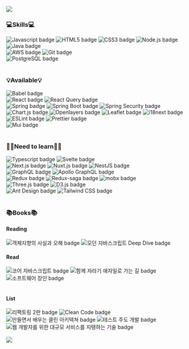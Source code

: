 <img src="https://capsule-render.vercel.app/api?type=waving&color=74d2e7&height=250&section=header&text=root:enterance&fontColor=ffffff&fontSize=40" />

### 💻Skills💻

<div>
  <img src="https://img.shields.io/badge/Javascript-yellow?style=flat-square&logo=JavaScript&logoColor=white" alt="Javascript badge" />
  <img src="https://img.shields.io/badge/HTML5-E34F26?style=flat-square&logo=HTML5&logoColor=white" alt="HTML5 badge" />
  <img src="https://img.shields.io/badge/CSS3-037ef3?style=flat-square&logo=CSS3&logoColor=white" alt="CSS3 badge" />
  <img src="https://img.shields.io/badge/Node.js-339933?style=flat-square&logo=Java&logoColor=white" alt="Node.js badge" />
  <img src="https://img.shields.io/badge/Java-007396?style=flat-square&logo=Java&logoColor=white" alt="Java badge" />
  <br/>
  <img src="https://img.shields.io/badge/AWS-232F3E?style=flat-square&logo=Amazon%20AWS&logoColor=white" alt="AWS badge" />
  <img src="https://img.shields.io/badge/Github-181717?style=flat-square&logo=Github&logoColor=white" alt="Git badge" />
  <br/>
  <img src="https://img.shields.io/badge/PostgreSQL-4169E1?style=flat-square&logo=PostgreSQL&logoColor=white" alt="PostgreSQL badge" />
</div>

<br />

### 💡Available💡
<div>
  <img src="https://img.shields.io/badge/Babel-F9DC3E?style=flat-square&logo=Babel&logoColor=white" alt="Babel badge" />
  <br />
  <img src="https://img.shields.io/badge/React-61DAFB?style=flat-square&logo=React&logoColor=white" alt="React badge" />
  <img src="https://img.shields.io/badge/React Query-FF4154?style=flat-square&logo=React Query&logoColor=white" alt="React Query badge" />
  <br/>
  <img src="https://img.shields.io/badge/Spring-6DB33F?style=flat-square&logo=Spring&logoColor=white" alt="Spring badge" />
  <img src="https://img.shields.io/badge/Spring Boot-6DB33F?style=flat-square&logo=Spring Boot&logoColor=white" alt="Spring Boot badge" />
  <img src="https://img.shields.io/badge/Spring Security-6DB33F?style=flat-square&logo=Spring Security&logoColor=white" alt="Spring Security badge" />
  <br />
  <img src="https://img.shields.io/badge/Chart.js-FF6384?style=flat-square&logo=Chart.js&logoColor=white" alt="Chart.js badge" />
  <img src="https://img.shields.io/badge/Openlayers-1F6B75?style=flat-square&logo=Openlayers&logoColor=white" alt="Openlayers badge" />
  <img src="https://img.shields.io/badge/Leaflet-199900?style=flat-square&logo=Leaflet&logoColor=white" alt="Leaflet badge" />
  <img src="https://img.shields.io/badge/i18next-26A69A?style=flat-square&logo=i18next&logoColor=white" alt="i18next badge" />
  <br />
  <img src="https://img.shields.io/badge/ESLint-4B32C3?style=flat-square&logo=ESLint&logoColor=white" alt="ESLint badge" />
  <img src="https://img.shields.io/badge/Prettier-F7B93E?style=flat-square&logo=Prettier&logoColor=white" alt="Prettier badge" />
  <br />
  <img src="https://img.shields.io/badge/Mui-007FFF?style=flat-square&logo=Mui&logoColor=white" alt="Mui badge" />
</div>

<br />

### 🏃‍♂️Need to learn🏃‍♂️

<div>
  <img src="https://img.shields.io/badge/Typescript-3178C6?style=flat-square&logo=Typescript&logoColor=white" alt="Typescript badge" />
  <img src="https://img.shields.io/badge/Svelte-FF3E00?style=flat-square&logo=Svelte&logoColor=white" alt="Svelte badge" />
  <br />
  <img src="https://img.shields.io/badge/Next.js-000000?style=flat-square&logo=Next.js&logoColor=white" alt="Next.js badge" />
  <img src="https://img.shields.io/badge/Nuxt.js-00DC82?style=flat-square&logo=Nuxt.js&logoColor=white" alt="Nuxt.js badge" />
  <img src="https://img.shields.io/badge/NestJS-E0234E?style=flat-square&logo=NestJS&logoColor=white" alt="NestJS badge" />
  <br />
  <img src="https://img.shields.io/badge/GraphQL-E10098?style=flat-square&logo=GraphQL&logoColor=white" alt="GraphQL badge" />
  <img src="https://img.shields.io/badge/Apollo GraphQL-311C87?style=flat-square&logo=Apollo GraphQL&logoColor=white" alt="Apollo GraphQL badge" />
  <br />
  <img src="https://img.shields.io/badge/Redux-764ABC?style=flat-square&logo=Redux&logoColor=white" alt="Redux badge" />
  <img src="https://img.shields.io/badge/Redux_saga-999999?style=flat-square&logo=Redux-saga&logoColor=white" alt="Redux-saga badge" />
  <img src="https://img.shields.io/badge/MobX-FF9955?style=flat-square&logo=MobX&logoColor=white" alt="mobx badge" />
  <br />
  <img src="https://img.shields.io/badge/Three.js-000000?style=flat-square&logo=Three.js&logoColor=white" alt="Three.js badge" />
  <img src="https://img.shields.io/badge/D3.js-F9A03C?style=flat-square&logo=D3.js&logoColor=white" alt="D3.js badge" />
  <br />
  <img src="https://img.shields.io/badge/Ant Design-0170FE?style=flat-square&logo=Ant Design&logoColor=white" alt="Ant Design badge" />
  <img src="https://img.shields.io/badge/Tailwind CSS-06B6D4?style=flat-square&logo=Tailwind CSS&logoColor=white" alt="Tailwind CSS badge" />
</div>

<br />

### 📚Books📚
#### Reading
<div>
  <img src="https://img.shields.io/badge/객체지향의 사실과 오해-f2f6fa?style=flat-square" alt="객체지향의 사실과 오해 badge" />
  <img src="https://img.shields.io/badge/모던 자바스크립트 Deep Dive-f2f6fa?style=flat-square" alt="모던 자바스크립트 Deep Dive badge" />
</div>

#### Read
<div>
  <img src="https://img.shields.io/badge/코어 자바스크립트-f2f6fa?style=flat-square" alt="코어 자바스크립트 badge" />
  <img src="https://img.shields.io/badge/함께 자라기 애자일로 가는 길-f2f6fa?style=flat-square" alt="함께 자라기 애자일로 가는 길 badge" />
  <img src="https://img.shields.io/badge/소프트웨어 장인-f2f6fa?style=flat-square" alt="소프트웨어 장인 badge" />
</div>
<br />

#### List
<div>
  <img src="https://img.shields.io/badge/리팩토링 2판-f2f6fa?style=flat-square" alt="리팩토링 2판 badge" />
  <img src="https://img.shields.io/badge/Clean Code-f2f6fa?style=flat-square" alt="Clean Code badge" />
  <img src="https://img.shields.io/badge/만들면서 배우는 클린 아키텍쳐-f2f6fa?style=flat-square" alt="만들면서 배우는 클린 아키텍쳐 badge" />
  <img src="https://img.shields.io/badge/테스트 주도 개발-f2f6fa?style=flat-square" alt="테스트 주도 개발 badge" />
  <img src="https://img.shields.io/badge/웹 개발자를 위한 대규모 서비스를 지탱하는 기술-f2f6fa?style=flat-square" alt="웹 개발자를 위한 대규모 서비스를 지탱하는 기술 badge" />
</div>


<br />
<img src="https://capsule-render.vercel.app/api?type=soft&color=01cd74&height=150&section=footer&text=root:exit&fontColor=ffffff&fontSize=40&animation=twinkling" />
